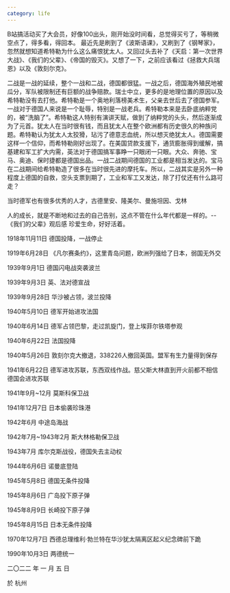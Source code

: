 ```yaml
---
category: life
---
```


B站搞活动买了大会员，好像100出头，刚开始没时间看，总觉得买亏了，等稍微空点了，得多看，得回本。
最近先是刷到了《波斯语课》，又刷到了《钢琴家》，忽然就想知道希特勒为什么这么痛恨犹太人。又回过头去补了《天启：第一次世界大战》、《我们的父辈》、《帝国的毁灭》。又想了一下，之前应该看过《拯救大兵瑞恩》以及《敦刻尔克》。

二战是一战的延续，整个一战和二战，德国都很猛。一战之后，德国海外殖民地被瓜分，军队被限制还有巨额的战争赔款。瑞士中立，更多的是地理位置的原因以及希特勒没有去打他。希特勒是一个奥地利落榜美术生，父亲去世后去了德国参军。一战对于德国人来说是一个耻辱，特别是一战老兵。希特勒本来是去卧底纳粹党的，被“洗脑了”。希特勒这人特别有演讲天赋，做到了纳粹党的头头，然后逐渐成为了元首。犹太人在当时很有钱，而且犹太人在整个欧洲都有历史很久的种族问题。希特勒认为犹太人太狡猾，玷污了德意志血统，所以想灭绝犹太人。德国需要这样一个信仰，而希特勒刚好出现了。在美国贷款支援下，通货膨胀得到缓解，搞基建和军工扩大内需，英法对于德国搞军事睁一只眼闭一只眼。大众、奔驰、宝马、奥迪、保时捷都是德国出品。一战二战期间德国的工业都是相当发达的。宝马在二战期间给希特勒造了很多在当时很先进的摩托车。所以，二战其实是另外一种程度上德国的自救，空头支票到期了，工业和军工又发达，除了打仗还有什么路可走？

当时德军也有很多优秀的人才，古德里安、隆美尔、曼施坦因、戈林

人的成长，就是不断地和过去的自己告别，这点不管在什么年代都是一样的。--《我们的父辈》观后感
珍爱生命，好好活着。

1918年11月11日   德国投降，一战停止

1919年6月28日   《凡尔赛条约》，这里青岛问题，欧洲列强给了日本，弱国无外交

1939年9月1日          德国闪电战突袭波兰

1939年9月3日          英、法对德宣战

1939年9月28日         华沙被占领，波兰投降

1940年5月10日         德军开始进攻法国

1940年6月14日         德军占领巴黎，走过凯旋门，登上埃菲尔铁塔参观

1940年6月22日         法国投降

1940年5月26日         敦刻尔克大撤退，338226人撤回英国。盟军有生力量得到保存

1941年6月22日         德军进攻苏联，东西双线作战。慈父斯大林直到开火前都不相信德国会进攻苏联

1941年9月~12月        莫斯科保卫战

1941年12月7日         日本偷袭珍珠港

1942年6月             中途岛海战

1942年7月~1943年2月    斯大林格勒保卫战

1943年7月             库尔克斯战役，德国失去主动权

1944年6月6日          诺曼底登陆

1945年5月8日          德国无条件投降

1945年8月6日          广岛投下原子弹

1945年8月9日          长崎投下原子弹

1945年8月15日         日本无条件投降

1970年12月7日         西德总理维利·勃兰特在华沙犹太隔离区起义纪念碑前下跪

1990年10月3日         两德统一


二〇二二 年 一 月 五 日

於 杭州